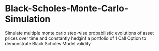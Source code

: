 # Black-Scholes-Monte-Carlo-Simulation
Simulate multiple monte carlo step-wise probabilistic evolutions of asset prices over time and constantly hedginf a portfolio of 1 Call Option to demonstrate Black Scholes Model validity
